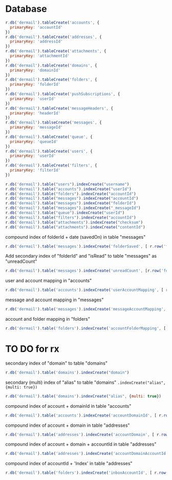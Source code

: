 # Database

```javascript
r.db('dermail').tableCreate('accounts', {
  primaryKey: 'accountId'
})
r.db('dermail').tableCreate('addresses', {
  primaryKey: 'addressId'
})
r.db('dermail').tableCreate('attachments', {
  primaryKey: 'attachmentId'
})
r.db('dermail').tableCreate('domains', {
  primaryKey: 'domainId'
})
r.db('dermail').tableCreate('folders', {
  primaryKey: 'folderId'
})
r.db('dermail').tableCreate('pushSubscriptions', {
  primaryKey: 'userId'
})
r.db('dermail').tableCreate('messageHeaders', {
  primaryKey: 'headerId'
})
r.db('dermail').tablseCreate('messages', {
  primaryKey: 'messageId'
})
r.db('dermail').tableCreate('queue', {
  primaryKey: 'queueId'
})
r.db('dermail').tableCreate('users', {
  primaryKey: 'userId'
})
r.db('dermail').tableCreate('filters', {
  primaryKey: 'filterId'
})
```

```javascript
r.db('dermail').table("users").indexCreate("username")
r.db('dermail').table("accounts").indexCreate("userId")
r.db('dermail').table("folders").indexCreate("accountId")
r.db('dermail').table("messages").indexCreate("accountId")
r.db('dermail').table("messages").indexCreate("folderId")
r.db('dermail').table("messages").indexCreate("_messageId")
r.db('dermail').table("queue").indexCreate("userId")
r.db('dermail').table("filters").indexCreate("accountId")
r.db('dermail').table("attachments").indexCreate("checksum")
r.db('dermail').table("attachments").indexCreate("contentId")
```


compound index of folderId + date (savedOn) in table "messages"
```javascript
r.db('dermail').table('messages').indexCreate('folderSaved', [ r.row('folderId'),  r.row('savedOn')])
```

Add secondary index of "folderId" and "isRead" to table "messages" as "unreadCount"
```javascript
r.db('dermail').table('messages').indexCreate('unreadCount', [r.row('folderId'), r.row('isRead')])
```

user and account mapping in "accounts"
```javascript
r.db('dermail').table('accounts').indexCreate('userAccountMapping', [ r.row('userId'),  r.row('accountId')])
```

message and account mapping in "messages"
```javascript
r.db('dermail').table('messages').indexCreate('messageAccountMapping', [r.row('messageId'), r.row('accountId')])
```

account and folder mapping in "folders"
```javascript
r.db('dermail').table('folders').indexCreate('accountFolderMapping', [ r.row('accountId'),  r.row('folderId')])
```

# TO DO for rx

secondary index of "domain" to table "domains"
```javascript
r.db('dermail').table('domains').indexCreate("domain")
```

secondary (multi) index of "alias" to table "domains" `.indexCreate("alias", {multi: true})`
```javascript
r.db('dermail').table('domains').indexCreate("alias", {multi: true})
```

compound index of account + domainId in table "accounts"
```javascript
r.db('dermail').table('accounts').indexCreate('accountDomainId', [ r.row('account'),  r.row('domainId')])
```

compound index of account + domain in table "addresses"
```javascript
r.db('dermail').table('addresses').indexCreate('accountDomain', [ r.row('account'),  r.row('domain')])
```

compound index of account + domain + accountId in table "addresses"
```javascript
r.db('dermail').table('addresses').indexCreate('accountDomainAccountId', [ r.row('account'),  r.row('domain'), r.row('accountId')])
```

compound index of accountId + 'Index' in table "addresses"
```javascript
r.db('dermail').table('folders').indexCreate('inboxAccountId', [ r.row('displayName'),  r.row('accountId') ])
```
